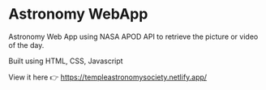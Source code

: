 # Astronomy WebApp
Astronomy Web App using NASA APOD API to retrieve the picture or video of the day.

Built using HTML, CSS, Javascript

View it here 👉 https://templeastronomysociety.netlify.app/

